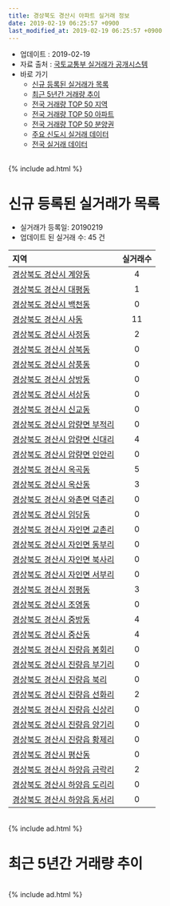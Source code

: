 ```yaml
---
title: 경상북도 경산시 아파트 실거래 정보
date: 2019-02-19 06:25:57 +0900
last_modified_at: 2019-02-19 06:25:57 +0900
---
```


* 업데이트 : 2019-02-19
* 자료 출처 : [국토교통부 실거래가 공개시스템](http://rt.molit.go.kr)
* 바로 가기
    * [신규 등록된 실거래가 목록](#신규-등록된-실거래가-목록)
    * [최근 5년간 거래량 추이](#최근-5년간-거래량-추이)
    * [전국 거래량 TOP 50 지역](https://inasie.github.io/apt-trade-info/최근-3개월-전국에서-가장-거래가-많이-발생한-지역)
    * [전국 거래량 TOP 50 아파트](https://inasie.github.io/apt-trade-info/최근-3개월-전국에서-가장-거래가-많이-발생한-아파트)
    * [전국 거래량 TOP 50 분양권](https://inasie.github.io/apt-trade-info/최근-3개월-전국에서-가장-거래가-많이-발생한-분양권)
    * [주요 신도시 실거래 데이터](https://inasie.github.io/apt-trade-info/주요-신도시)
    * [전국 실거래 데이터](https://inasie.github.io/apt-trade-info/전국)

<br>
{% include ad.html %}
<br>

# 신규 등록된 실거래가 목록
* 실거래가 등록일: 20190219
* 업데이트 된 실거래 수: 45 건


|지역|실거래수|
|:---|:---:|
|[경상북도 경산시 계양동](https://inasie.github.io/apt-trade-info/경상북도-경산시-계양동)|4|
|[경상북도 경산시 대평동](https://inasie.github.io/apt-trade-info/경상북도-경산시-대평동)|1|
|[경상북도 경산시 백천동](https://inasie.github.io/apt-trade-info/경상북도-경산시-백천동)|0|
|[경상북도 경산시 사동](https://inasie.github.io/apt-trade-info/경상북도-경산시-사동)|11|
|[경상북도 경산시 사정동](https://inasie.github.io/apt-trade-info/경상북도-경산시-사정동)|2|
|[경상북도 경산시 삼북동](https://inasie.github.io/apt-trade-info/경상북도-경산시-삼북동)|0|
|[경상북도 경산시 삼풍동](https://inasie.github.io/apt-trade-info/경상북도-경산시-삼풍동)|0|
|[경상북도 경산시 상방동](https://inasie.github.io/apt-trade-info/경상북도-경산시-상방동)|0|
|[경상북도 경산시 서상동](https://inasie.github.io/apt-trade-info/경상북도-경산시-서상동)|0|
|[경상북도 경산시 신교동](https://inasie.github.io/apt-trade-info/경상북도-경산시-신교동)|0|
|[경상북도 경산시 압량면 부적리](https://inasie.github.io/apt-trade-info/경상북도-경산시-압량면-부적리)|0|
|[경상북도 경산시 압량면 신대리](https://inasie.github.io/apt-trade-info/경상북도-경산시-압량면-신대리)|4|
|[경상북도 경산시 압량면 인안리](https://inasie.github.io/apt-trade-info/경상북도-경산시-압량면-인안리)|0|
|[경상북도 경산시 옥곡동](https://inasie.github.io/apt-trade-info/경상북도-경산시-옥곡동)|5|
|[경상북도 경산시 옥산동](https://inasie.github.io/apt-trade-info/경상북도-경산시-옥산동)|3|
|[경상북도 경산시 와촌면 덕촌리](https://inasie.github.io/apt-trade-info/경상북도-경산시-와촌면-덕촌리)|0|
|[경상북도 경산시 임당동](https://inasie.github.io/apt-trade-info/경상북도-경산시-임당동)|0|
|[경상북도 경산시 자인면 교촌리](https://inasie.github.io/apt-trade-info/경상북도-경산시-자인면-교촌리)|0|
|[경상북도 경산시 자인면 동부리](https://inasie.github.io/apt-trade-info/경상북도-경산시-자인면-동부리)|0|
|[경상북도 경산시 자인면 북사리](https://inasie.github.io/apt-trade-info/경상북도-경산시-자인면-북사리)|0|
|[경상북도 경산시 자인면 서부리](https://inasie.github.io/apt-trade-info/경상북도-경산시-자인면-서부리)|0|
|[경상북도 경산시 정평동](https://inasie.github.io/apt-trade-info/경상북도-경산시-정평동)|3|
|[경상북도 경산시 조영동](https://inasie.github.io/apt-trade-info/경상북도-경산시-조영동)|0|
|[경상북도 경산시 중방동](https://inasie.github.io/apt-trade-info/경상북도-경산시-중방동)|4|
|[경상북도 경산시 중산동](https://inasie.github.io/apt-trade-info/경상북도-경산시-중산동)|4|
|[경상북도 경산시 진량읍 봉회리](https://inasie.github.io/apt-trade-info/경상북도-경산시-진량읍-봉회리)|0|
|[경상북도 경산시 진량읍 부기리](https://inasie.github.io/apt-trade-info/경상북도-경산시-진량읍-부기리)|0|
|[경상북도 경산시 진량읍 북리](https://inasie.github.io/apt-trade-info/경상북도-경산시-진량읍-북리)|0|
|[경상북도 경산시 진량읍 선화리](https://inasie.github.io/apt-trade-info/경상북도-경산시-진량읍-선화리)|2|
|[경상북도 경산시 진량읍 신상리](https://inasie.github.io/apt-trade-info/경상북도-경산시-진량읍-신상리)|0|
|[경상북도 경산시 진량읍 양기리](https://inasie.github.io/apt-trade-info/경상북도-경산시-진량읍-양기리)|0|
|[경상북도 경산시 진량읍 황제리](https://inasie.github.io/apt-trade-info/경상북도-경산시-진량읍-황제리)|0|
|[경상북도 경산시 평산동](https://inasie.github.io/apt-trade-info/경상북도-경산시-평산동)|0|
|[경상북도 경산시 하양읍 금락리](https://inasie.github.io/apt-trade-info/경상북도-경산시-하양읍-금락리)|2|
|[경상북도 경산시 하양읍 도리리](https://inasie.github.io/apt-trade-info/경상북도-경산시-하양읍-도리리)|0|
|[경상북도 경산시 하양읍 동서리](https://inasie.github.io/apt-trade-info/경상북도-경산시-하양읍-동서리)|0|


<br>
{% include ad.html %}
<br>

# 최근 5년간 거래량 추이


<div style="width:100%;">
    <canvas id="deal_progress" height="200"></canvas>
</div>

<script>
new Chart(document.getElementById("deal_progress"), {
    type: 'line',
    data: {
        labels: ['201402','201403','201404','201405','201406','201407','201408','201409','201410','201411','201412','201501','201502','201503','201504','201505','201506','201507','201508','201509','201510','201511','201512','201601','201602','201603','201604','201605','201606','201607','201608','201609','201610','201611','201612','201701','201702','201703','201704','201705','201706','201707','201708','201709','201710','201711','201712','201801','201802','201803','201804','201805','201806','201807','201808','201809','201810','201811','201812','201901','201902'],
        datasets: [{
            label: '매매',
            pointRadius: 1,
            data: [313, 336, 260, 211, 282, 261, 284, 338, 351, 302, 277, 379, 302, 530, 383, 316, 282, 297, 218, 221, 211, 168, 95, 132, 144, 149, 196, 168, 184, 181, 198, 201, 263, 246, 166, 150, 215, 248, 196, 225, 296, 317, 417, 365, 282, 287, 240, 350, 265, 389, 284, 313, 461, 376, 429, 382, 346, 279, 291, 207, 33],
            borderColor: "rgba(255, 201, 14, 1)",
            backgroundColor: "rgba(255, 201, 14, 0.5)",
            fill: false,
            lineTension: 0
        },{
            label: '전월세',
            pointRadius: 1,
            data: [369, 301, 279, 249, 218, 224, 218, 304, 257, 248, 259, 300, 302, 238, 205, 164, 162, 173, 162, 182, 222, 190, 286, 393, 372, 293, 221, 200, 212, 188, 171, 166, 212, 198, 266, 244, 357, 228, 162, 154, 249, 272, 311, 235, 207, 231, 325, 331, 307, 246, 198, 190, 230, 205, 237, 199, 262, 216, 243, 267, 117],
            borderColor: "rgba(0, 141, 185, 1)",
            backgroundColor: "rgba(0, 141, 185, 0.5)",
            fill: false,
            lineTension: 0
        }
        ]
    },
    options: {
        responsive: true,
        title: {
            display: false
        },
        tooltips: {
            mode: 'index',
            intersect: false
        },
        hover: {
            mode: 'nearest',
            intersect: true
        },
        scales: {
            xAxes: [{
                display: true,
                scaleLabel: {
                    display: true,
                    labelString: '년/월'
                }
            }],
            yAxes: [{
                display: true,
                ticks: {
                    suggestedMin: 0,
                },
                scaleLabel: {
                    display: true,
                    labelString: '실거래 수'
                }
            }]
        }
    }
});

</script>


<br>
{% include ad.html %}
<br>


